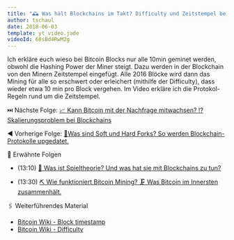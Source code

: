 ```yaml
---
title: "🕰️ Was hält Blockchains im Takt? Difficulty und Zeitstempel bei Bitcoin."
author: tschaul
date: 2018-06-03
template: yt_video.jade
videoId: 68sBd4RwM2g
---
```


Ich erkläre euch wieso bei Bitcoin Blocks nur alle 10min geminet werden, obwohl die Hashing Power der Miner steigt. Dazu werden in der Blockchain von den Minern Zeitstempel eingefügt. Alle 2016 Blöcke wird dann das Mining für alle so erschwert oder erleichert (mithilfe der Difficulty), dass wieder etwa 10 min pro Block vergehen. Im Video erkläre ich die Protokol-Regeln rund um die Zeitstempel.

<span class="more"></span>

⏭️ Nächste Folge: [📈 Kann Bitcoin mit der Nachfrage mitwachsen? ⁉️ Skalierungsproblem bei Blockchains](http://dasunwahrscheinliche.de/articles/cryptoeconomics_video_009/)

◀️ Vorherige Folge: [🍴Was sind Soft und Hard Forks? So werden Blockchain-Protokolle upgedatet.](http://dasunwahrscheinliche.de/articles/cryptoeconomics_video_007/)

🔗 Erwähnte Folgen
- (13:10) [🎲 Was ist Spieltheorie? Und was hat sie mit Blockchains zu tun?](http://dasunwahrscheinliche.de/articles/cryptoeconomics_video_005/)

- (13:30) [⛏️ Wie funktioniert Bitcoin Mining? 🗜️ Was Bitcoin im Innersten zusammenhält.](http://dasunwahrscheinliche.de/articles/cryptoeconomics_video_006/)

🖇️ Weiterführendes Material 
- [Bitcoin Wiki - Block timestamp](https://en.bitcoin.it/wiki/Block_timestamp) 
- [Bitcoin Wiki - Difficulty](https://en.bitcoin.it/wiki/Difficulty) 